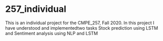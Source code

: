 # 257_individual
This is an individual project for the CMPE_257, Fall 2020.
In this project I have understood and implementedtwo tasks 
Stock prediction using LSTM and Sentiment analysis using NLP and LSTM
